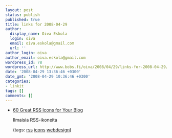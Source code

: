 ```yaml
---
layout: post
status: publish
published: true
title: links for 2008-04-29
author:
  display_name: Oiva Eskola
  login: oiva
  email: oiva.eskola@gmail.com
  url: ''
author_login: oiva
author_email: oiva.eskola@gmail.com
wordpress_id: 78
wordpress_url: http://www.bobs.fi/oiva/2008/04/29/links-for-2008-04-29/
date: '2008-04-29 13:36:46 +0300'
date_gmt: '2008-04-29 10:36:46 +0300'
categories:
- linkit
tags: []
comments: []
---
```

<ul class="delicious">
<li>
<div class="delicious-link"><a href="http://www.problogdesign.com/resources/60-great-rss-icons-for-your-blog/">60 Great RSS Icons for Your Blog</a></div></p>
<div class="delicious-extended">Ilmaisia RSS-ikoneita</div></p>
<div class="delicious-tags">(tags: <a href="http://del.icio.us/oiva/rss">rss</a> <a href="http://del.icio.us/oiva/icons">icons</a> <a href="http://del.icio.us/oiva/webdesign">webdesign</a>)</div><br />
	</li>
</ul></p>
